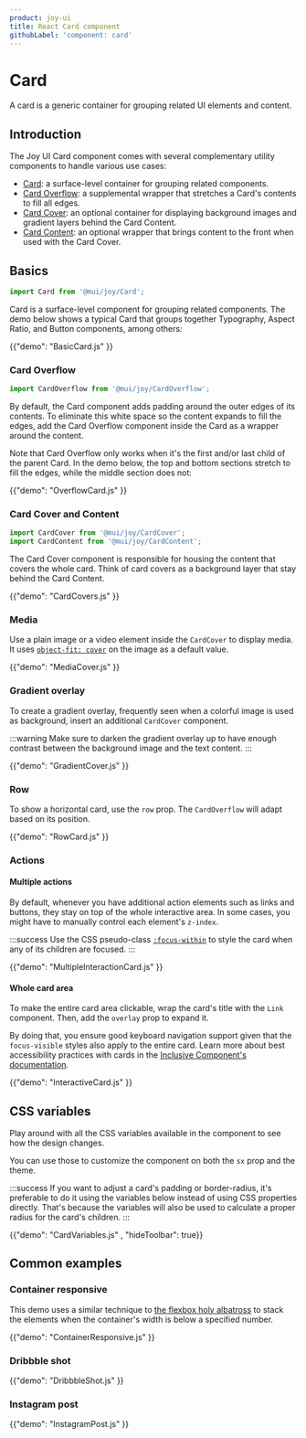 ```yaml
---
product: joy-ui
title: React Card component
githubLabel: 'component: card'
---
```


# Card

<p class="description">A card is a generic container for grouping related UI elements and content.</p>

## Introduction

The Joy UI Card component comes with several complementary utility components to handle various use cases:

- [Card](#basics): a surface-level container for grouping related components.
- [Card Overflow](#overflow): a supplemental wrapper that stretches a Card's contents to fill all edges.
- [Card Cover](#card-cover): an optional container for displaying background images and gradient layers behind the Card Content.
- [Card Content](#card-cover): an optional wrapper that brings content to the front when used with the Card Cover.

## Basics

```jsx
import Card from '@mui/joy/Card';
```

Card is a surface-level component for grouping related components.
The demo below shows a typical Card that groups together Typography, Aspect Ratio, and Button components, among others:

{{"demo": "BasicCard.js" }}

### Card Overflow

```jsx
import CardOverflow from '@mui/joy/CardOverflow';
```

By default, the Card component adds padding around the outer edges of its contents.
To eliminate this white space so the content expands to fill the edges, add the Card Overflow component inside the Card as a wrapper around the content.

Note that Card Overflow only works when it's the first and/or last child of the parent Card.
In the demo below, the top and bottom sections stretch to fill the edges, while the middle section does not:

{{"demo": "OverflowCard.js" }}

### Card Cover and Content

```jsx
import CardCover from '@mui/joy/CardCover';
import CardContent from '@mui/joy/CardContent';
```

The Card Cover component is responsible for housing the content that covers the whole card.
Think of card covers as a background layer that stay behind the Card Content.

{{"demo": "CardCovers.js" }}

### Media

Use a plain image or a video element inside the `CardCover` to display media.
It uses [`object-fit: cover`](https://developer.mozilla.org/en-US/docs/Web/CSS/object-fit) on the image as a default value.

{{"demo": "MediaCover.js" }}

### Gradient overlay

To create a gradient overlay, frequently seen when a colorful image is used as background, insert an additional `CardCover` component.

:::warning
Make sure to darken the gradient overlay up to have enough contrast between the background image and the text content.
:::

{{"demo": "GradientCover.js" }}

### Row

To show a horizontal card, use the `row` prop.
The `CardOverflow` will adapt based on its position.

{{"demo": "RowCard.js" }}

### Actions

#### Multiple actions

By default, whenever you have additional action elements such as links and buttons, they stay on top of the whole interactive area.
In some cases, you might have to manually control each element's `z-index`.

:::success
Use the CSS pseudo-class [`:focus-within`](https://developer.mozilla.org/en-US/docs/Web/CSS/:focus-within) to style the card when any of its children are focused.
:::

{{"demo": "MultipleInteractionCard.js" }}

#### Whole card area

To make the entire card area clickable, wrap the card's title with the `Link` component.
Then, add the `overlay` prop to expand it.

By doing that, you ensure good keyboard navigation support given that the `focus-visible` styles also apply to the entire card.
Learn more about best accessibility practices with cards in the [Inclusive Component's documentation](https://inclusive-components.design/cards/).

{{"demo": "InteractiveCard.js" }}

## CSS variables

Play around with all the CSS variables available in the component to see how the design changes.

You can use those to customize the component on both the `sx` prop and the theme.

:::success
If you want to adjust a card's padding or border-radius, it's preferable to do it using the variables below instead of using CSS properties directly.
That's because the variables will also be used to calculate a proper radius for the card's children.
:::

{{"demo": "CardVariables.js" , "hideToolbar": true}}

## Common examples

### Container responsive

This demo uses a similar technique to [the flexbox holy albatross](https://heydonworks.com/article/the-flexbox-holy-albatross/) to stack the elements when the container's width is below a specified number.

{{"demo": "ContainerResponsive.js" }}

### Dribbble shot

{{"demo": "DribbbleShot.js" }}

### Instagram post

{{"demo": "InstagramPost.js" }}
